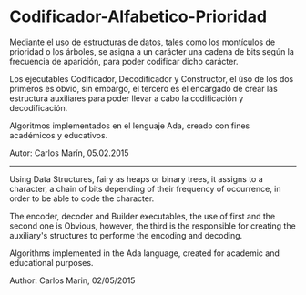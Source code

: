 # Codificador-Alfabetico-Prioridad

Mediante el uso de estructuras de datos, tales como los montículos de prioridad o los árboles,
se asigna a un carácter una cadena de bits según la frecuencia de aparición, para poder codificar
dicho carácter.

Los ejecutables Codificador, Decodificador y Constructor, el úso de los dos primeros
es obvio, sin embargo, el tercero es el encargado de crear las estructura auxiliares para
poder llevar a cabo la codificación y decodificación. 

Algoritmos implementados en el lenguaje Ada, creado con fines académicos y educativos.

Autor: Carlos Marín, 05.02.2015

-------------------------------------------------------------------------------------------

Using Data Structures, fairy as heaps or binary trees, it assigns to a character, 
a chain of bits depending of their frequency of occurrence, in order to be able to code
the character.

The encoder, decoder and Builder executables, the use of first and the second one is
Obvious, however, the third is the responsible for creating the auxiliary's structures to
performe the encoding and decoding.

Algorithms implemented in the Ada language, created for academic and educational purposes.

Author: Carlos Marin, 02/05/2015
